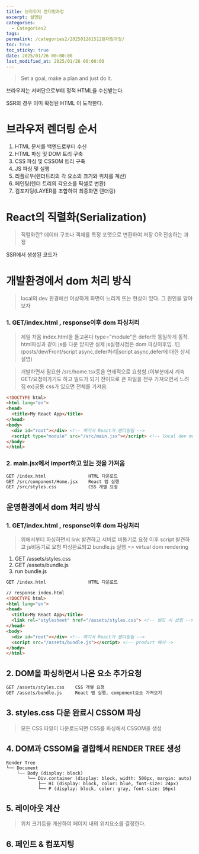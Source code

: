 ```yaml
---
title: 브라우저 렌더링과정
excerpt: 설명란
categories:
  - Categories2
tags: 
permalink: /categories2/202501261512렌더링과정/
toc: true
toc_sticky: true
date: 2025/01/26 00:00:00
last_modified_at: 2025/01/26 00:00:00
---
```

> Set a goal, make a plan and just do it.


브라우저는 서버단으로부터 정적 HTML을 수신받는다.

SSR의 경우 이미 확정된 HTML 이 도착한다.

# 브라우저 렌더링 순서
1. HTML 문서를 백엔드로부터 수신
2. HTML 파싱 및 DOM 트리 구축
3. CSS 파싱 및 CSSOM 트리 구축
4. JS 파싱 및 실행
5. 리플로우(렌더트리의 각 요소의 크기와 위치를 계산)
6. 페인팅(렌더 트리의 각요소를 픽셀로 변환)
7. 컴포지팅(LAYER를 조합하여 최종화면 렌더링)


# React의 직렬화(Serialization)
> 직렬화란? 데이터 구조나 객체를 특정 포맷으로 변환하여 저장 OR 전송하는 과정

SSR에서 생성된 코드가 




# 개발환경에서 dom 처리 방식
> local의 dev 환경에선 이상하게 화면이 느리게 뜨는 현상이 있다. 그 원인을 알아보자

### 1. GET/index.html , response이후 dom 파싱처리
> 제일 처음 index.html을 들고온다
> type="module"은 defer와 동일하게 동작. 
> html파싱과 같이 js를 다운 받지만 실제 js실행시점은 dom 파싱이후임. 
>  ![](posts/dev/Front/script async,defer처리|script async,defer에 대한 상세 설명)

> 개발하면서 필요한 /src/home.tsx등을 연쇄적으로 요청함.(이부분에서 계속 GET/요청이가기도 하고 빌드가 되기 전이므로 큰 파일을 전부 가져오면서 느려짐 ex)공통 css가 있으면 전체를 가져옴.
```html
<!DOCTYPE html>
<html lang="en">
<head>
  <title>My React App</title>
</head>
<body>
  <div id="root"></div> <!-- 여기서 React가 렌더링됨 -->
  <script type="module" src="/src/main.jsx"></script> <!-- local dev mode에서-->
</body>
</html>
```

### 2. main.jsx에서 import하고 있는 것을 가져옴
```bash
GET /index.html                HTML 다운로드
GET /src/component/Home.jsx    React 앱 실행
GET /src/styles.css            CSS 개별 요청
```





## 운영환경에서 dom 처리 방식

### 1. GET/index.html , response이후 dom 파싱처리
> 위에서부터 파싱하면서 link 발견하고 서버로 비동기로 요청 
> 이후 script 발견하고 js비동기로 요청
> 파싱완료되고 bundle.js 실행 => virtual dom rendering
1. GET /assets/styles.css 
2. GET /assets/bundle.js
3. run bundle.js

```bash
GET /index.html                HTML 다운로드
```

```html
// response index.html
<!DOCTYPE html>
<html lang="en">
<head>
  <title>My React App</title>
  <link rel="stylesheet" href="/assets/styles.css"> <!-- 빌드 시 삽입 -->
</head>
<body>
  <div id="root"></div> <!-- 여기서 React가 렌더링됨 -->
  <script src="/assets/bundle.js"></script> <!-- product 에서-->
</body>
</html>

```


## 2. DOM을 파싱하면서 나온 요소 추가요청

```bash
GET /assets/styles.css    CSS 개별 요청
GET /assets/bundle.js     React 앱 실행, component요소 가져오기
```


## 3. styles.css 다운 완료시 CSSOM 파싱
> 모든 CSS 파일이 다운로드되면 CSS를 파싱해서 CSSOM을 생성


## 4. DOM과 CSSOM을 결합해서 RENDER TREE 생성

```less
Render Tree
└── Document
    └── Body (display: block)
        └── Div.container (display: block, width: 500px, margin: auto)
            ├── H1 (display: block, color: blue, font-size: 24px)
            └── P (display: block, color: gray, font-size: 16px)
```


## 5. 레이아웃 계산
> 위치 크기등을 계산하여 페이지 내의 위치요소를 결정한다.


## 6. 페인트 & 컴포지팅
